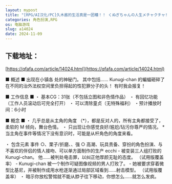 ```yaml
---
layout: mypost
title: "[RPG/AI汉化/PC]久木酱的生活真是一团糟！！ くぬぎちゃんの人生メチャクチャ!![2.1G][移动/百度]"
categories: 角色扮演,RPG
os: 电脑游戏
slug: a14024
date: 2024-11-09
---
```


## 下载地址：

[https://qfafa.com/article/14024.html](https://qfafa.com/article/14024.html)

■ 概述 ■ 出现在小镇各
处的神秘门。
其中包括...... Kunugi-chan 的蝙蝠砸碎了在不同的治外法权空间里负担得起的性犯罪分子的头！
有时我会报复！

■ 工作信息 ■
・ 基本CG：31张（不包括立图和非色情作品）
・ 有回忆功能（工作人员滚动后可完全打开）
・ 可以清除童贞（无特殊福利）
・预计播放时间：6小时

■ 概念 ■
・ 几乎总是从主角的角度 （\*），都是反对人的，所有主角都接受了，柔软的 M 倾向，舞台色情。
・ 只出现让你感觉良好/尴尬/玷污你尊严的情况。
\* 当主角在事件等情况下没有意识时，可能是从杆角色的角度来看。

・ 包含元素
事件 ○、栗子/折磨、、强 ○ 高潮、玩具责备、穿扮的角色扮演、与不喜欢的伴侣的情人接吻、可以单方面制作的生产 ecchi
\- 被变装三人组打败的 Kunugi-chan。 他......被判处电击罪，以纠正他厚颜无耻的态度。 （试用版覆盖率）
\- Kunugi-chan 被一个制作可疑图像视频的男人打败了。 - 她被要求穿着微型比基尼，并被制作成用水枪逐渐通过局部区域看到......射击模型。 （试用版覆盖率）
・ 暗示你放松警惕就不能从脖子往下移动，你想怎么......就怎么发疯。